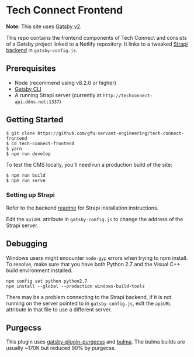 # Tech Connect Frontend

**Note:** This site uses [Gatsby v2](https://www.gatsbyjs.org/blog/2018-09-17-gatsby-v2/).

This repo contains the frontend components of Tech Connect and consists of a Gatsby project linked to a Netlify repository.
It links to a tweaked [Strapi backend](https://github.com/gfu-servant-engineering/tech-connect-backend) in `gatsby-config.js`. 


## Prerequisites

- Node (recommend using v8.2.0 or higher)
- [Gatsby CLI](https://www.gatsbyjs.org/docs/)
- A running Strapi server (currently at `http://techconnect-api.ddns.net:1337`)

## Getting Started
```
$ git clone https://github.com/gfu-servant-engineering/tech-connect-frontend
$ cd tech-connect-frontend
$ yarn
$ npm run develop
```
To test the CMS locally, you'll need run a production build of the site:
```
$ npm run build
$ npm run serve
```

### Setting up Strapi

Refer to the backend [readme](https://github.com/gfu-servant-engineering/tech-connect-backend/blob/master/README.md) for Strapi installation instructions.

Edit the `apiURL` attribute in `gatsby-config.js` to change the address of the Strapi server.

## Debugging
Windows users might encounter ```node-gyp``` errors when trying to npm install.
To resolve, make sure that you have both Python 2.7 and the Visual C++ build environment installed.
```
npm config set python python2.7
npm install --global --production windows-build-tools
```
There may be a problem connecting to the Strapi backend, if it is not running on the server pointed to in `gatsby-config.js`, edit the `apiURL` attribute in that file to use a different server.


## Purgecss
This plugin uses [gatsby-plugin-purgecss](https://www.gatsbyjs.org/packages/gatsby-plugin-purgecss/) and [bulma](https://bulma.io/). The bulma builds are usually ~170K but reduced 90% by purgecss.
